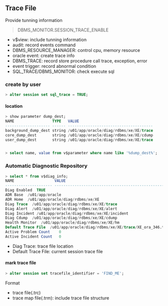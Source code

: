 ## Trace File
Provide tunning information
> DBMS_MONITOR.SESSION_TRACE_ENABLE

- v$view: include tunning information
- audit: record events command
- DBMS_RESOURCE_MANAGER: control cpu, memory resource
- oracle event: create trace info
- DBMS_TRACE: record store procedure call trace, exception, error
- event trigger: record abnormal condition
- SQL_TRACE/DBMS_MONITOR: check execute sql

### create by user
```sql
> alter session set sql_trace = TRUE;
```

#### location
```sql
> show parameter dump_dest;
NAME                 TYPE   VALUE
-------------------- ------ --------------------------------------
background_dump_dest string /u01/app/oracle/diag/rdbms/xe/XE/trace
core_dump_dest       string /u01/app/oracle/diag/rdbms/xe/XE/cdump
user_dump_dest       string /u01/app/oracle/diag/rdbms/xe/XE/trace


> select name, value from v$parameter where name like '%dump_dest%';
```

### Automatic Diagnostic Repository
```sql
> select * from v$diag_info;
NAME                  VALUE
--------------------- --------------------------------------------------------
Diag Enabled  TRUE
ADR Base  /u01/app/oracle
ADR Home  /u01/app/oracle/diag/rdbms/xe/XE
Diag Trace  /u01/app/oracle/diag/rdbms/xe/XE/trace
Diag Alert  /u01/app/oracle/diag/rdbms/xe/XE/alert
Diag Incident /u01/app/oracle/diag/rdbms/xe/XE/incident
Diag Cdump  /u01/app/oracle/diag/rdbms/xe/XE/cdump
Health Monitor  /u01/app/oracle/diag/rdbms/xe/XE/hm
Default Trace File  /u01/app/oracle/diag/rdbms/xe/XE/trace/XE_ora_346.trc
Active Problem Count	0
Active Incident Count	0
```
- Diag Trace: trace file location
- Default Trace File: current session trace file

#### mark trace file
```sql
> alter session set tracefile_identifier = 'FIND_ME';
```
Format
- trace file(.trc)
- trace map file(.trm): include trace file structure





